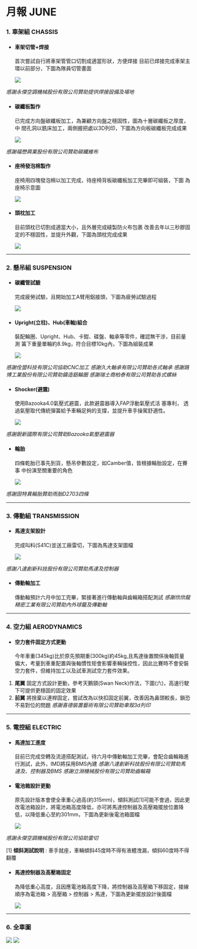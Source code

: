 # 月報 JUNE
### 1. 車架組 CHASSIS
* #### 車架切管+焊接
  首次嘗試自行將車架管管口切割成適當形狀，方便焊接
  目前已焊接完成車架主環以前部分，下圖為隊員切管畫面
  
  ![](https://i.imgur.com/RsZnBOy.png)

*感謝永傑空調機械股份有限公司贊助提供焊接設備及場地*

* #### 碳纖板製作
  已完成方向盤碳纖板加工，為兼顧方向盤之穩固性，圖為十層碳纖板之厚度，中   間孔洞以銑床加工，兩側握把處以3D列印，下圖為方向板碳纖板完成成果
  
  ![](https://i.imgur.com/jncB6Iy.png)

*感謝福懋興業股份有限公司贊助碳纖維布*

* #### 座椅發泡棉製作
  座椅用四塊發泡棉以加工完成，待座椅背板碳纖板加工完畢即可組裝，下圖     為座椅示意圖
  
  ![](https://i.imgur.com/ajBQC3B.png)

* #### 頭枕加工
  目前頭枕已切割成適當大小，且外層完成縫製防火布包裹
  改善去年以三秒膠固定的不穩固性，並提升外觀，下圖為頭枕完成成果
  
  ![](https://i.imgur.com/qaHB53w.png)

---

### 2. 懸吊組 SUSPENSION
* #### 碳纖管試驗
  完成疲勞試驗，且開始加工A臂用鋁接頭，下圖為疲勞試驗過程

  ![](https://i.imgur.com/Vs7NENE.png)

* #### Upright(立柱)、Hub(車軸)組合
  裝配輪圈、Upright、Hub、卡鉗、碟盤、軸承等零件，確認無干涉，目前量測   簧下重量單輪約8.9kg，符合目標10kg內，下圖為組裝成果
  
  ![](https://i.imgur.com/CZb3fRu.png)

*感謝佺盟科技有限公司協助CNC加工*
*感謝久大軸承有限公司贊助各式軸承*
*感謝路博工業股份有限公司贊助鑄造鋁輪圈*
*感謝瑞士商柏泰有限公司贊助各式螺絲*

* #### Shocker(避震)
  使用Bazooka4.0氣壓式避震，此款避震器導入FAP浮動氣壓式活   塞專利，   透過氣壓取代傳統彈簧給予車輛足夠的支撐，並提升車手操駕舒適性。

  ![](https://i.imgur.com/sQchovz.png)

*感謝銳新國際有限公司贊助Bazooka氣壓避震器*

* #### 輪胎
  四條乾胎已事先到貨，懸吊參數設定，如Camber值，皆根據輪胎設定，在賽事   中扮演至關重要的角色

  ![](https://i.imgur.com/pSM0pJp.png)

*感謝固特異輪胎贊助雨胎D2703四條*


---

### 3. 傳動組 TRANSMISSION
* #### 馬達支架設計
  完成叫料(S41C)並送工廠雷切，下圖為馬達支架圖檔

  ![](https://i.imgur.com/K6MTV6x.png)

*感謝八達創新科技股份有限公司贊助馬達及控制器*

* #### 傳動軸加工
  傳動軸預計六月中加工完畢，緊接著進行傳動軸與齒輪箱搭配測試
*感謝欣欣龍精密工業有限公司贊助內外球籠及傳動軸* 


---

### 4. 空力組 AERODYNAMICS
* #### 空力套件固定方式更動
  今年車重(345kg)比於原先預期重(300kg)約45kg,且馬達後置關係後軸質量 偏大，考量到車重配置與後軸慣性矩會影響車輛操控性，因此比賽時不會安裝空力套件，但維持加工以及試車測試空力套件效果。
1. **尾翼**
固定方式設計更動，參考天鵝頸(Swan Neck)作法，下圖(六)，高速行駛下可提供更穩固的固定效果
2. **前翼**
將捨棄以連桿固定，嘗試改為以快扣固定前翼，改善因為鼻頭較長，鎖恐不易對位的問題
*感謝喜德裝置藝術有限公司贊助車殼3d列印*


---

### 5. 電控組 ELECTRIC
* #### 馬達加工進度
  目前已完成空轉及流道搭配測試，待六月中傳動軸加工完畢，會配合齒輪箱進行測試，此外，IMD將採用BMS內建
*感謝八達創新科技股份有限公司贊助馬達及、控制器及BMS*
*感謝立淵機械股份有限公司贊助齒輪箱*

* #### 電池箱設計更動
  原先設計版本會使全車重心過高(約315mm)，傾斜測試[1]可能不會過，因此更改電池箱設計，將電池箱高度降低，亦可將馬達控制器及高壓箱擺放位置降低，以降低重心至約301mm，下圖為更新後電池箱圖檔

  ![](https://i.imgur.com/4FCfeZP.png)

*感謝永傑空調機械股份有限公司協助雷切*

[1] **傾斜測試說明** : 車手就座，車輛傾斜45度時不得有液體洩漏，傾斜60度時不得翻覆

* #### 馬達控制器及高壓箱固定
  為降低重心高度，且因應電池箱高度下降，將控制器及高壓箱下移固定，接線順序為電池箱 > 高壓箱 > 控制器 > 馬達，下圖為更新擺放設計後圖檔
  
  ![](https://i.imgur.com/Fno7Dzo.png)


---

### 6. 全車圖
![](https://i.imgur.com/kqSlFEe.png)
![](https://i.imgur.com/cXN4mnL.png)
